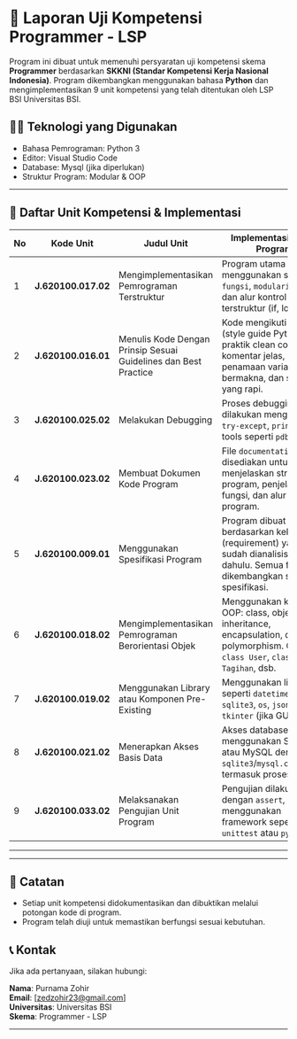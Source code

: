 # 📘 Laporan Uji Kompetensi Programmer - LSP 

Program ini dibuat untuk memenuhi persyaratan uji kompetensi skema **Programmer** berdasarkan **SKKNI (Standar Kompetensi Kerja Nasional Indonesia)**. Program dikembangkan menggunakan bahasa **Python** dan mengimplementasikan 9 unit kompetensi yang telah ditentukan oleh LSP BSI Universitas BSI.

## 👨‍💻 Teknologi yang Digunakan
- Bahasa Pemrograman: Python 3
- Editor: Visual Studio Code
- Database: Mysql (jika diperlukan)
- Struktur Program: Modular & OOP

---

## 🧩 Daftar Unit Kompetensi & Implementasi

| No | Kode Unit | Judul Unit | Implementasi dalam Program |
|----|-----------|------------|-----------------------------|
| 1  | **J.620100.017.02** | Mengimplementasikan Pemrograman Terstruktur | Program utama menggunakan struktur `fungsi`, `modularisasi`, dan alur kontrol terstruktur (if, loop, dsb). |
| 2  | **J.620100.016.01** | Menulis Kode Dengan Prinsip Sesuai Guidelines dan Best Practice | Kode mengikuti PEP8 (style guide Python) dan praktik clean code: komentar jelas, penamaan variabel bermakna, dan struktur yang rapi. |
| 3  | **J.620100.025.02** | Melakukan Debugging | Proses debugging dilakukan menggunakan `try-except`, `print()`, dan tools seperti `pdb`. |
| 4  | **J.620100.023.02** | Membuat Dokumen Kode Program | File `documentation.md` disediakan untuk menjelaskan struktur program, penjelasan fungsi, dan alur kerja program. |
| 5  | **J.620100.009.01** | Menggunakan Spesifikasi Program | Program dibuat berdasarkan kebutuhan (requirement) yang sudah dianalisis terlebih dahulu. Semua fitur dikembangkan sesuai spesifikasi. |
| 6  | **J.620100.018.02** | Mengimplementasikan Pemrograman Berorientasi Objek | Menggunakan konsep OOP: class, objek, inheritance, encapsulation, dan polymorphism. Contoh: `class User`, `class Tagihan`, dsb. |
| 7  | **J.620100.019.02** | Menggunakan Library atau Komponen Pre-Existing | Menggunakan library seperti `datetime`, `sqlite3`, `os`, `json`, dan `tkinter` (jika GUI). |
| 8  | **J.620100.021.02** | Menerapkan Akses Basis Data | Akses database menggunakan SQLite atau MySQL dengan `sqlite3`/`mysql.connector`, termasuk proses `CRUD`. |
| 9  | **J.620100.033.02** | Melaksanakan Pengujian Unit Program | Pengujian dilakukan dengan `assert`, dan/atau menggunakan framework seperti `unittest` atau `pytest`. |

---

---

## 📌 Catatan
- Setiap unit kompetensi didokumentasikan dan dibuktikan melalui potongan kode di program.
- Program telah diuji untuk memastikan berfungsi sesuai kebutuhan.

## 📞 Kontak
Jika ada pertanyaan, silakan hubungi:

**Nama**: Purnama Zohir  
**Email**: [zedzohir23@gmail.com]  
**Universitas**: Universitas BSI  
**Skema**: Programmer - LSP  

---












